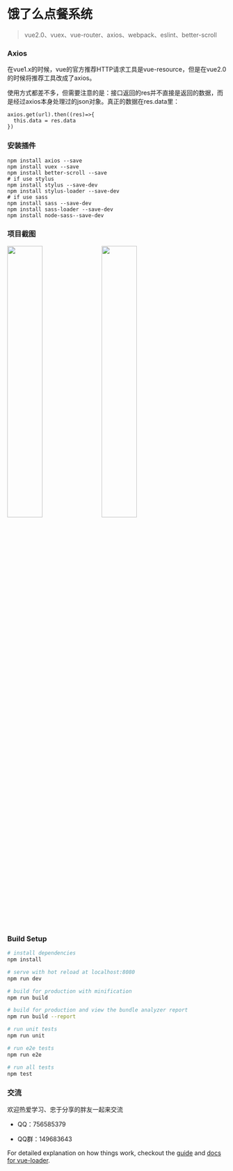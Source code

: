# 饿了么点餐系统

> vue2.0、vuex、vue-router、axios、webpack、eslint、better-scroll

### Axios

在vue1.x的时候，vue的官方推荐HTTP请求工具是vue-resource，但是在vue2.0的时候将推荐工具改成了axios。

使用方式都差不多，但需要注意的是：接口返回的res并不直接是返回的数据，而是经过axios本身处理过的json对象。真正的数据在res.data里：

```
axios.get(url).then((res)=>{
  this.data = res.data
})
```

### 安装插件
```
npm install axios --save
npm install vuex --save
npm install better-scroll --save
# if use stylus
npm install stylus --save-dev
npm install stylus-loader --save-dev
# if use sass
npm install sass --save-dev
npm install sass-loader --save-dev
npm install node-sass--save-dev

```

### 项目截图

<img src="https://static.oschina.net/uploads/space/2017/0207/110250_3uWi_2493500.jpeg" width="40%"/>&nbsp;&nbsp;&nbsp;&nbsp;<img src="https://cloud.githubusercontent.com/assets/20501873/24188896/ff2c5910-0f1d-11e7-80c0-bc28fd84fe80.png" width="40%"/>


### Build Setup

``` bash
# install dependencies
npm install

# serve with hot reload at localhost:8080
npm run dev

# build for production with minification
npm run build

# build for production and view the bundle analyzer report
npm run build --report

# run unit tests
npm run unit

# run e2e tests
npm run e2e

# run all tests
npm test
```


### 交流

欢迎热爱学习、忠于分享的胖友一起来交流

- QQ：756585379

- QQ群：149683643


For detailed explanation on how things work, checkout the [guide](http://vuejs-templates.github.io/webpack/) and [docs for vue-loader](http://vuejs.github.io/vue-loader).
